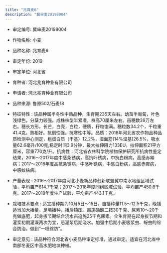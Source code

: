 ```yaml
---
title: "兆育麦6"
description: "冀审麦20198004"
---
```

* 审定编号:  冀审麦20198004

*  作物名称:  小麦

*  品种名称:  兆育麦6

*  审定年份:  2019

*  审定单位:  河北省

* 育种者:  河北兆育种业有限公司

*  申请者:  河北兆育种业有限公司

*  品种来源:  鲁原502/石麦18

*  特征特性 : 
该品种属半冬性中熟品种，生育期235天左右。幼苗半匍匐，叶色浅绿色，分蘖力较强。成株株型半紧凑，株高70厘米左右。亩穗数39万左右。穗长方形，长芒，白壳，白粒，硬质，籽粒饱满。穗粒数34.2个，千粒重41.4克。熟相好。抗倒性强。抗寒性中等。品质：2018年河北省农作物品种品质检测中心测定，粗蛋白质（干基）12.2%，湿面筋(14%湿基)26.5%，吸水量62.6毫升/100克,稳定时间3.9分钟，最大拉伸阻力133EU，拉伸面积21平方厘米，容重770克/升。抗病性：河北省农林科学院植物保护研究所抗病性鉴定结果，2016～2017年度中感条锈病，高抗叶锈病，中抗白粉病，高感赤霉病；2017～2018年度高抗条锈病，中感叶锈病，中感白粉病，高感赤霉病，中感纹枯病。
 
*  产量表现 : 
2016～2017年度河北小麦新品种创新联盟冀中南水地组区域试验，平均亩产614.7千克；2017～2018年度同组区域试验，平均亩产450.8千克。2017～2018年度生产试验，平均亩产443.1千克。

*  栽培技术要点 : 
适宜播种期为10月5日～15日，亩播种量11.5～12.5千克，晚播适当加大播量。足墒播种，播后镇压。亩施磷酸二铵30千克、尿素10～20千克做底肥，起身拔节期结合浇水亩追施25千克尿素。全生育期在起身拔节期和灌浆初期灌溉两次为宜，忌灌浆后期浇水。加强中后期小麦吸浆虫、蚜虫的综合防治，做到“一喷综防”。

*  审定意见 : 
该品种符合河北省小麦品种审定标准，通过审定。适宜在河北省中南部冬麦区中高水肥地块种植。
